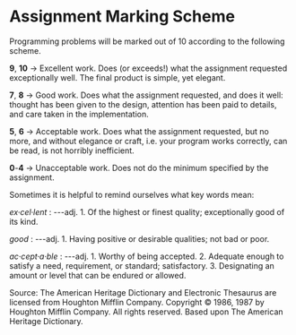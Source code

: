 # Assignment Marking Scheme

Programming problems will be marked out of 10 according to the following
scheme.

**9**, **10** → Excellent work. Does (or exceeds!) what the assignment
requested exceptionally well. The final product is simple, yet elegant.

**7**, **8** → Good work. Does what the assignment requested, and does
it well: thought has been given to the design, attention has been paid
to details, and care taken in the implementation.

**5**, **6** → Acceptable work. Does what the assignment requested, but
no more, and without elegance or craft, i.e. your program works
correctly, can be read, is not horribly inefficient.

**0**-**4** → Unacceptable work. Does not do the minimum specified by
the assignment.

Sometimes it is helpful to remind ourselves what key words mean:

*ex·cel·lent*
:   ---adj. 1. Of the highest or finest quality; exceptionally good of
    its kind.

*good*
:   ---adj. 1. Having positive or desirable qualities; not bad or poor.

*ac·cept·a·ble*
:   ---adj. 1. Worthy of being accepted. 2. Adequate enough to satisfy a
    need, requirement, or standard; satisfactory. 3. Designating an
    amount or level that can be endured or allowed.

Source: The American Heritage Dictionary and Electronic Thesaurus are
licensed from Houghton Mifflin Company. Copyright © 1986, 1987 by
Houghton Mifflin Company. All rights reserved. Based upon The American
Heritage Dictionary.
